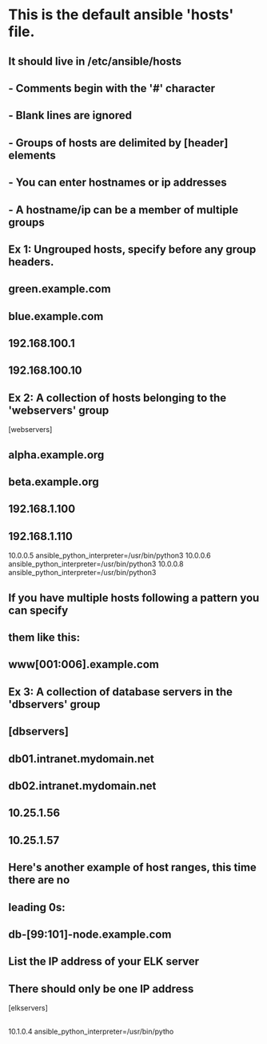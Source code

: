 # This is the default ansible 'hosts' file.
##
## It should live in /etc/ansible/hosts
##
##   - Comments begin with the '#' character
##   - Blank lines are ignored
##   - Groups of hosts are delimited by [header] elements
##   - You can enter hostnames or ip addresses
##   - A hostname/ip can be a member of multiple groups
## Ex 1: Ungrouped hosts, specify before any group headers.
## green.example.com
## blue.example.com
## 192.168.100.1
## 192.168.100.10
## Ex 2: A collection of hosts belonging to the 'webservers' group
 [webservers]
## alpha.example.org
## beta.example.org
## 192.168.1.100
## 192.168.1.110
 10.0.0.5 ansible_python_interpreter=/usr/bin/python3
 10.0.0.6 ansible_python_interpreter=/usr/bin/python3
 10.0.0.8 ansible_python_interpreter=/usr/bin/python3
## If you have multiple hosts following a pattern you can specify
## them like this:
## www[001:006].example.com
## Ex 3: A collection of database servers in the 'dbservers' group
## [dbservers]
##
## db01.intranet.mydomain.net
## db02.intranet.mydomain.net
## 10.25.1.56
## 10.25.1.57
## Here's another example of host ranges, this time there are no
## leading 0s:
## db-[99:101]-node.example.com
## List the IP address of your ELK server
## There should only be one IP address
 [elkservers]
##
 10.1.0.4 ansible_python_interpreter=/usr/bin/pytho
